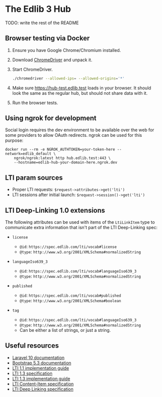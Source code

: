# The Edlib 3 Hub

TODO: write the rest of the README

## Browser testing via Docker

1. Ensure you have Google Chrome/Chromium installed.

2. Download [ChromeDriver](https://googlechromelabs.github.io/chrome-for-testing/)
   and unpack it.

3. Start ChromeDriver.

   ```bash
   ./chromedriver --allowed-ips= --allowed-origins='*'
   ```

4. Make sure <https://hub-test.edlib.test> loads in your browser. It should look
   the same as the regular hub, but should not share data with it.

5. Run the browser tests.

## Using ngrok for development

Social login requires the dev environment to be available over the web for some
providers to allow OAuth redirects. ngrok can be used for this purpose:

```shell
docker run --rm -e NGROK_AUTHTOKEN=your-token-here --network=edlib_default \
    ngrok/ngrok:latest http hub.edlib.test:443 \
    --hostname=edlib-hub-your-domain-here.ngrok.dev
```

## LTI param sources

* Proper LTI requests: `$request->attributes->get('lti')`
* LTI sessions after initial launch: `$request->session()->get('lti')`

## LTI Deep-Linking 1.0 extensions

The following attributes can be used with items of the `LtiLinkItem` type to
communicate extra information that isn't part of the LTI Deep-Linking spec:

* `license`
    * `@id`: `https://spec.edlib.com/lti/vocab#license`
    * `@type`: `http://www.w3.org/2001/XMLSchema#normalizedString`

* `languageIso639_3`
    * `@id`: `https://spec.edlib.com/lti/vocab#languageIso639_3`
    * `@type`: `http://www.w3.org/2001/XMLSchema#normalizedString`

* `published`
    * `@id`: `https://spec.edlib.com/lti/vocab#published`
    * `@type`: `http://www.w3.org/2001/XMLSchema#boolean`

* `tag`
    * `@id`: `https://spec.edlib.com/lti/vocab#languageIso639_3`
    * `@type`: `http://www.w3.org/2001/XMLSchema#normalizedString`
    * Can be either a list of strings, or just a string.

## Useful resources

* [Laravel 10 documentation](https://laravel.com/docs/10.x)
* [Bootstrap 5.3 documentation](https://getbootstrap.com/docs/5.3/getting-started/introduction/)
* [LTI 1.1 implementation guide](https://www.imsglobal.org/specs/ltiv1p1/implementation-guide)
* [LTI 1.3 specification](http://www.imsglobal.org/spec/lti/v1p3/)
* [LTI 1.3 implementation guide](https://www.imsglobal.org/spec/lti/v1p3/impl/)
* [LTI Content-Item specification](https://www.imsglobal.org/specs/lticiv1p0/specification)
* [LTI Deep Linking specification](http://www.imsglobal.org/spec/lti-dl/v2p0)
